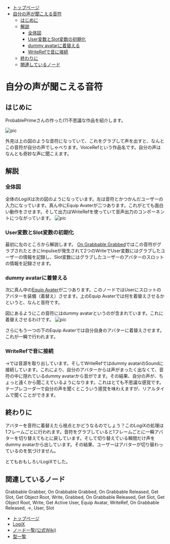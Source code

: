 <!-- NeosVR Techbook-->
- [トップページ](https://logix-educational-institute.github.io/NeosVRJP-Techbook/) 
- [自分の声が聞こえる音符](#自分の声が聞こえる音符)
  - [はじめに](#はじめに)
  - [解説](#解説)
    - [全体図](#全体図)
    - [User変数とSlot変数の初期化](#user変数とslot変数の初期化)
    - [dummy avatarに着替える](#dummy-avatarに着替える)
    - [WriteRefで音に接続](#writerefで音に接続)
  - [終わりに](#終わりに)
  - [関連しているノード](#関連しているノード)
  
  
# 自分の声が聞こえる音符

## はじめに

ProbablePrimeさんの作った(?)不思議な作品を紹介します。

![pic](https://pbs.twimg.com/media/EUWwVTdUMAEc-lV?format=jpg&name=thumb "pic")

外見は上の図のような音符になっていて、これをグラブして声を出すと、なんとこの音符が自分の声でしゃべります。VoiceRefという作品名です。自分の声はなんとも奇妙な声に聞こえます。


## 解説

### 全体図
全体のLogiXは次の図のようになっています。左は音符とかつかんだユーザーの入力になっています。真ん中にEquip Avaterが二つあります。これがとても面白い動作をさせます。そして出力はWriteRefを使っていて音声出力のコンポーネントにつながっています。
![pic](https://pbs.twimg.com/media/EUWwVTgUMAAgn1T?format=jpg&name=large "pic")


### User変数とSlot変数の初期化

最初に左のところから解説します。
[On Grabbable Grabbed](https://neosvrjp.memo.wiki/d/On%20Grabbable%20Grabbed)ではこの音符がグラブされたときにImpulseが発生されて2つのWriteでUser変数にはグラブしたユーザーの情報を記録し、Slot変数にはグラブしたユーザーのアバターのスロットの情報を記録させます。

### dummy avatarに着替える

次に真ん中の[Equip Avater](https://neosvrjp.memo.wiki/d/Equip%20Avatar)が二つあります。このノードではUserにスロットのアバターを装備（着替え）させます。上のEquip Avaterでは何を着替えさせるかというと、なんと音符です。

図にあるようにこの音符にはdummy avatarというのが含まれています。これに着替えさせるわけです。
![pic](https://pbs.twimg.com/media/EUWwVTeUcAIj582?format=jpg&name=large "pic")

さらにもう一つの下のEquip Avaterでは自分自身のアバターに着替えさせます。これが一瞬で行われます。

### WriteRefで音に接続

->では音源を取り出しています。そしてWriteRefではdummy avatarのSoundに接続しています。これにより、自分のアバターからは声がまったく出なくて、音符の中に隠れているdummy avatarから音がでます。その結果、自分の声が、ちょっと遠くから聞こえているようになります。これはとても不思議な感覚です。テープレコーダーで自分の声を聞くとこういう感覚を味わえますが、リアルタイムで聞くことができます。

## 終わりに

アバターを音符に着替えたら視点とかどうなるのでしょう？このLogiXの処理は1フレームごとに行われます。音符をグラブしていると1フレームごとに一瞬アバターを切り替えてもとに戻しています。そして切り替えている瞬間だけ声をdummy avatarから出しています。その結果、ユーザーはアバターが切り替わっているのを気づけません。

とてもおもしろいLogiXでした。

## 関連しているノード
Grabbable Grabber, On Grabbable Grabbed, On Grabbable Released, Get Slot, Get Object Root, Write, Grabbed, On Grabbable Released, Get Slot, Get Object Root, Write, Get Active User, Equip Avatar, WriteRef, On Grabbable Released, ->, User, Slot
  
- [トップページ](https://logix-educational-institute.github.io/NeosVRJP-Techbook/)  
- [LogiX](https://logix-educational-institute.github.io/NeosVRJP-Techbook/tutorial/logix.html)  
- [ノード一覧(公式Wiki)](https://wiki.neos.com/LogiX/ja)  
- [型一覧](https://logix-educational-institute.github.io/NeosVRJP-Techbook/tutorial/datatype.html)  
